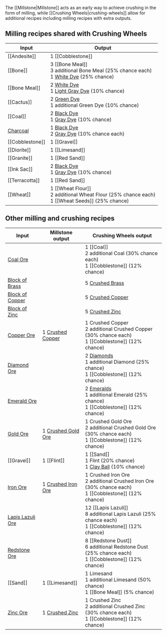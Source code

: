 The [[Millstone|Millstone]] acts as an early way to achieve crushing in the form of milling, while [[Crushing Wheels|crushing-wheels]] allow for additional recipes including milling recipes with extra outputs.

## Milling recipes shared with Crushing Wheels
| Input  | Output |
| ------------- | ------------- |
| [[Andesite]] | 1 [[Cobblestone]] |
| [[Bone]] | 3 [[Bone Meal]] <br> 3 additional Bone Meal (25% chance each) <br> 1 [White Dye](Dye) (25% chance) |
| [[Bone Meal]] | 2 [White Dye](Dye) <br> 1 [Light Gray Dye](Dye) (10% chance) |
| [[Cactus]] | 2 [Green Dye](Dye) <br> 1 additional Green Dye (10% chance) |
| [[Coal]] | 2 [Black Dye](Dye) <br> 1 [Gray Dye](Dye) (10% chance) |
| [Charcoal](Coal) | 1 [Black Dye](Dye) <br> 2 [Gray Dye](Dye) (10% chance each) |
| [[Cobblestone]] | 1 [[Gravel]] |
| [[Diorite]] | 1 [[Limesand]] |
| [[Granite]] | 1 [[Red Sand]] |
| [[Ink Sac]] | 2 [Black Dye](Dye) <br> 1 [Gray Dye](Dye) (10% chance) |
| [[Terracotta]] | 1 [[Red Sand]] |
| [[Wheat]] | 1 [[Wheat Flour]] <br> 2 additional Wheat Flour (25% chance each) <br> 1 [[Wheat Seeds]] (25% chance) |

## Other milling and crushing recipes
| Input  | Millstone output | Crushing Wheels output |
| ------------- | ------------- | ------------- |
| [Coal Ore](Coal) | | 1 [[Coal]] <br> 2 additional Coal (30% chance each) <br> 1 [[Cobblestone]] (12% chance) |
| [Block of Brass](Brass) | | 5 [Crushed Brass](Brass) |
| [Block of Copper](Copper) | | 5 [Crushed Copper](Copper) |
| [Block of Zinc](Zinc) | | 5 [Crushed Zinc](Zinc) |
| [Copper Ore](Copper) | 1 [Crushed Copper](Copper) | 1 Crushed Copper <br> 2 additional Crushed Copper (30% chance each) <br> 1 [[Cobblestone]] (12% chance) |
| [Diamond Ore](Diamond) | | 2 [Diamonds](Diamond) <br> 1 additional Diamond (25% chance) <br> 1 [[Cobblestone]] (12% chance) |
| [Emerald Ore](Emerald) | | 2 [Emeralds](Emerald) <br> 1 additional Emerald (25% chance) <br> 1 [[Cobblestone]] (12% chance) |
| [Gold Ore](Gold) | 1 [Crushed Gold Ore](Gold) | 1 Crushed Gold Ore <br> 2 additional Crushed Gold Ore (30% chance each) <br> 1 [[Cobblestone]] (12% chance) |
| [[Gravel]] | 1 [[Flint]] | 1 [[Sand]] <br> 1 Flint (20% chance) <br> 1 [Clay Ball](Clay) (10% chance) |
| [Iron Ore](Iron) | 1 [Crushed Iron Ore](Iron) | 1 Crushed Iron Ore <br> 2 additional Crushed Iron Ore (30% chance each) <br> 1 [[Cobblestone]] (12% chance) |
| [Lapis Lazuli Ore](Lapis-Lazuli) | | 12 [[Lapis Lazuli]] <br> 8 additional Lapis Lazuli (25% chance each) <br> 1 [[Cobblestone]] (12% chance) |
| [Redstone Ore](Redstone) | | 8 [[Redstone Dust]] <br> 6 additional Redstone Dust (25% chance each) <br> 1 [[Cobblestone]] (12% chance) |
| [[Sand]] | 1 [[Limesand]] | 1 Limesand <br> 1 additional Limesand (50% chance) <br> 1 [[Bone Meal]] (5% chance) |
| [Zinc Ore](Zinc) | 1 [Crushed Zinc](Zinc) | 1 Crushed Zinc <br> 2 additional Crushed Zinc (30% chance each) <br> 1 [[Cobblestone]] (12% chance) |
